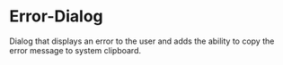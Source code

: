 # Error-Dialog

Dialog that displays an error to the user and adds the ability to copy the error message to system clipboard.
